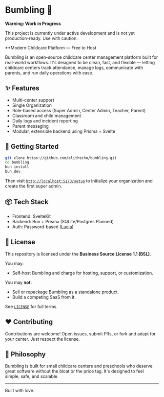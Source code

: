 # Bumbling 🚧

**Warning: Work in Progress**

This project is currently under active development and is not yet production-ready. Use with caution.

**Modern Childcare Platform — Free to Host

Bumbling is an open-source childcare center management platform built for real-world workflows. It's designed to be clean, fast, and flexible — letting childcare centers track attendance, manage logs, communicate with parents, and run daily operations with ease.

## ✨ Features
- Multi-center support
- Single Organization
- Role-based access (Super Admin, Center Admin, Teacher, Parent)
- Classroom and child management
- Daily logs and incident reporting
- Parent messaging
- Modular, extensible backend using Prisma + Svelte

## 🚀 Getting Started
```bash
git clone https://github.com/elithecho/bumbling.git
cd bumbling
bun install
bun dev
```

Then visit [`http://localhost:5173/setup`](http://localhost:5173/setup) to initialize your organization and create the first super admin.

## 📦 Tech Stack
- Frontend: SvelteKit
- Backend: Bun + Prisma (SQLite/Postgres Planned)
- Auth: Password-based ([Lucia](https://lucia-auth.com))

## 📄 License
This repository is licensed under the **Business Source License 1.1 (BSL)**.

You may:
- Self-host Bumbling and charge for hosting, support, or customization.

You may **not**:
- Sell or repackage Bumbling as a standalone product.
- Build a competing SaaS from it.

See [`LICENSE`](./LICENSE) for full terms.

## ❤️ Contributing
Contributions are welcome! Open issues, submit PRs, or fork and adapt for your center. Just respect the license.

## 🧠 Philosophy
Bumbling is built for small childcare centers and preschools who deserve great software without the bloat or the price tag. It's designed to feel simple, safe, and scalable.

---

Built with love.

